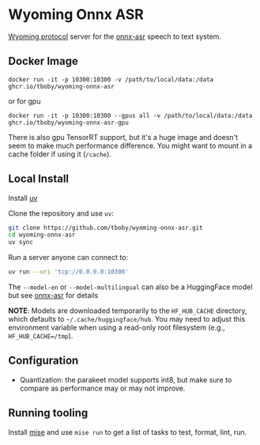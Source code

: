 # Wyoming Onnx ASR

[Wyoming protocol](https://github.com/rhasspy/wyoming) server for the [onnx-asr](https://github.com/istupakov/onnx-asr/) speech to text system.

## Docker Image

```shell
docker run -it -p 10300:10300 -v /path/to/local/data:/data ghcr.io/tboby/wyoming-onnx-asr
```

or for gpu

```shell
docker run -it -p 10300:10300 --gpus all -v /path/to/local/data:/data ghcr.io/tboby/wyoming-onnx-asr-gpu
```

There is also gpu TensorRT support, but it's a huge image and doesn't seem to make much performance difference.
You might want to mount in a cache folder if using it (`/cache`).

## Local Install

Install [uv](https://docs.astral.sh/uv/)

Clone the repository and use `uv`:

``` sh
git clone https://github.com/tboby/wyoming-onnx-asr.git
cd wyoming-onnx-asr
uv sync
```

Run a server anyone can connect to:

```sh
uv run --uri 'tcp://0.0.0.0:10300'
```

The `--model-en` or `--model-multilingual` can also be a HuggingFace model but see [onnx-asr](https://github.com/istupakov/onnx-asr?tab=readme-ov-file#supported-model-names) for details

**NOTE**: Models are downloaded temporarily to the `HF_HUB_CACHE` directory, which defaults to `~/.cache/huggingface/hub`.
You may need to adjust this environment variable when using a read-only root filesystem (e.g., `HF_HUB_CACHE=/tmp`).

## Configuration

- Quantization: the parakeet model supports int8, but make sure to compare as performance may or may not improve.

## Running tooling
Install [mise](https://mise.jdx.dev/) and use `mise run` to get a list of tasks to test, format, lint, run.